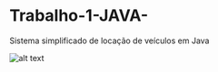 # Trabalho-1-JAVA-
Sistema simplificado de locação de veículos em Java


  ![alt text](https://github.com/Miguelflj/Trabalho-1-JAVA/master/ImageT1p1/menu.png "Menu")
